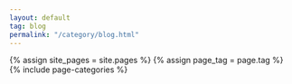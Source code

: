 ```yaml
---
layout: default
tag: blog
permalink: "/category/blog.html"
---
```


{% assign site_pages = site.pages  %}
{% assign page_tag = page.tag  %}
{% include page-categories %}

